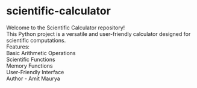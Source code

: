 # scientific-calculator
Welcome to the Scientific Calculator repository!<br>This Python project is a versatile and user-friendly calculator designed for scientific computations.<br>Features:<br>Basic Arithmetic Operations<br>Scientific Functions<br>Memory Functions<br>User-Friendly Interface
<br>Author - Amit Maurya
